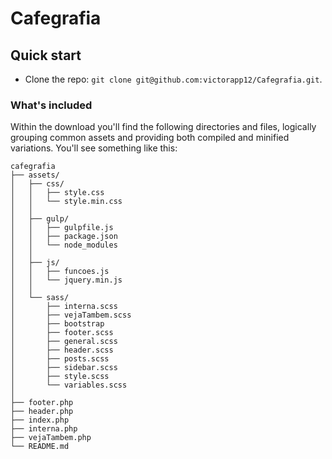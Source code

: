 # Cafegrafia

## Quick start

- Clone the repo: `git clone git@github.com:victorapp12/Cafegrafia.git`.


### What's included

Within the download you'll find the following directories and files, logically grouping common assets and providing both compiled and minified variations. You'll see something like this:

```
cafegrafia
├── assets/
│   ├── css/
│   │   ├── style.css
│   │   └── style.min.css
│   │   
│   ├── gulp/
│   │   ├── gulpfile.js
│   │   ├── package.json
│   │   └── node_modules
│   │
│   ├── js/
│   │   ├── funcoes.js
│   │   └── jquery.min.js
│   │
│   └── sass/
│       ├── interna.scss
│       ├── vejaTambem.scss
│       ├── bootstrap
│       ├── footer.scss
│       ├── general.scss
│       ├── header.scss
│       ├── posts.scss
│       ├── sidebar.scss
│       ├── style.scss
│       └── variables.scss
│      
├── footer.php
├── header.php
├── index.php
├── interna.php
├── vejaTambem.php
└── README.md

```

